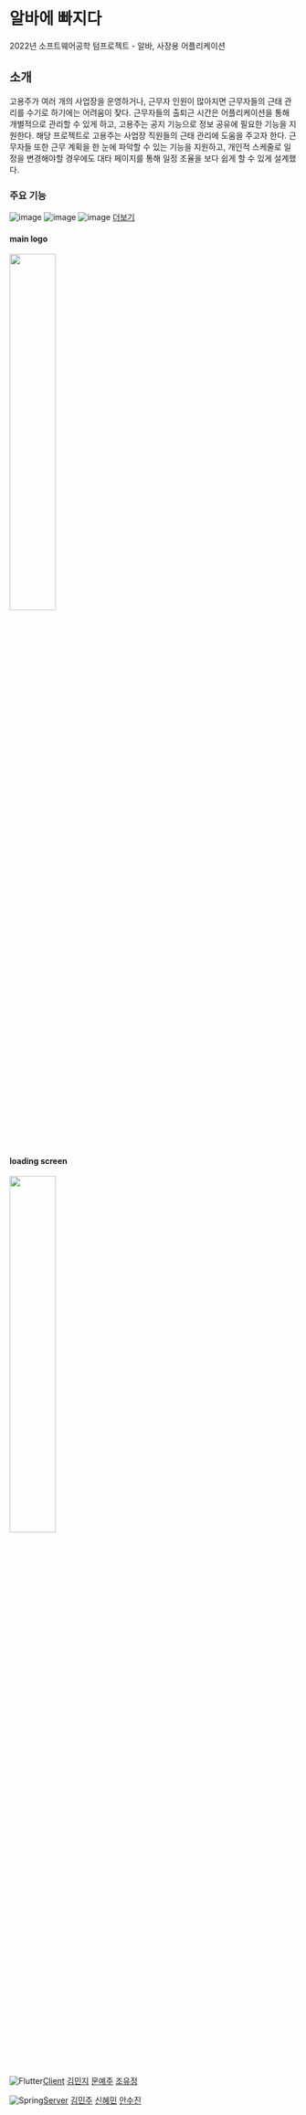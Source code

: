 # 알바에 빠지다
2022년 소프트웨어공학 텀프로젝트 - 알바, 사장용 어플리케이션

## 소개
고용주가 여러 개의 사업장을 운영하거나, 근무자 인원이 많아지면 근무자들의 근태 관리를 수기로 하기에는 어려움이 잦다. 근무자들의 출퇴근 시간은 어플리케이션을 통해 개별적으로 관리할 수 있게 하고, 고용주는 공지 기능으로 정보 공유에 필요한 기능을 지원한다. 해당 프로젝트로 고용주는 사업장 직원들의 근태 관리에 도움을 주고자 한다. 근무자들 또한 근무 계획을 한 눈에 파악할 수 있는 기능을 지원하고, 개인적 스케줄로 일정을 변경해야할 경우에도 대타 페이지를 통해 일정 조율을 보다 쉽게 할 수 있게 설계했다.

### 주요 기능
![image](https://user-images.githubusercontent.com/97522726/212629163-ecee6fc8-7adc-40fd-ab9b-cc467532641c.png)
![image](https://user-images.githubusercontent.com/97522726/212629190-fd53808a-2969-43bd-8951-9d5cf7aa373f.png)
![image](https://user-images.githubusercontent.com/97522726/212629233-5d79df21-deea-40aa-ad12-1466495daf9f.png)
[더보기](https://github.com/SoftWareEZ/README/files/10423753/ppt.pptx)

#### main logo
<img width="40%" src="https://user-images.githubusercontent.com/97781412/217320892-4057c65a-1a44-466b-b3be-2a916c6988f3.png"/>

#### loading screen
<img width="40%" src="https://user-images.githubusercontent.com/97781412/217320900-d8db42e2-c0b7-47de-9c3e-abc03c10f914.png"/>

<img alt="Flutter" src ="https://img.shields.io/badge/Flutter-02569B.svg?&style=for-the-badge&logo=Flutter&logoColor=white"/>[Client](https://github.com/SoftWareEZ/Client) [김민지](https://github.com/iamingji) [문예주](https://github.com/moonyeju) [조유정](https://github.com/hiyoojeong)

<img alt="Spring" src ="https://img.shields.io/badge/Spring-6DB33F.svg?&style=for-the-badge&logo=Spring&logoColor=white"/>[Server](https://github.com/SoftWareEZ/server2) [김민주](https://github.com/miiiinju) [신혜민](https://github.com/heymin2) [안수진](https://github.com/ssuzyn) 
